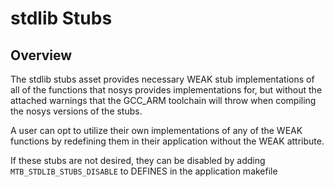 # stdlib Stubs

## Overview

The stdlib stubs asset provides necessary WEAK stub implementations of all of the functions that nosys provides implementations for, but without the attached warnings that the GCC_ARM toolchain will throw when compiling the nosys versions of the stubs.

A user can opt to utilize their own implementations of any of the WEAK functions by redefining them in their application without the WEAK attribute.

If these stubs are not desired, they can be disabled by adding `MTB_STDLIB_STUBS_DISABLE` to DEFINES in the application makefile
